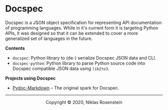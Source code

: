 # Docspec

Docspec is a JSON object specification for representing API documentation of
programming languages. While in it's current form it is targeting Python APIs,
it was designed so that it can be extended to cover a more generalized set of
languages in the future.

__Contents__

* `docspec`: Python library to (de-) serialize Docspec JSON data and CLI.
* `docspec-python`: Python library to parse Python source code into Docspec
  compatible JSON data using `lib2to3`.

__Projects using Docspec__

* [Pydoc-Markdown](https://github.com/NiklasRosenstein/pydoc-markdown) &ndash; The original spark for Docspec.

---

<p align="center">Copyright &copy; 2020, Niklas Rosenstein</p>
